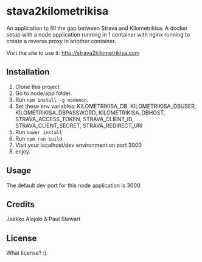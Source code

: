 # stava2kilometrikisa

An application to fill the gap between Strava and Kilometrikisa. A docker setup with a node application running in 1 container with nginx running to create a reverse proxy in another container.

Visit the site to use it: http://strava2kilometrikisa.com

## Installation

1. Clone this project
2. Go to node/app folder.
3. Run `npm install -g nodemon`.
4. Set these env variables: KILOMETRIKISA_DB, KILOMETRIKISA_DBUSER, KILOMETRIKISA_DBPASSWORD, KILOMETRIKISA_DBHOST,
STRAVA_ACCESS_TOKEN, STRAVA_CLIENT_ID, STRAVA_CLIENT_SECRET, STRAVA_REDIRECT_URI
5. Run `bower install`
5. Run `npm run build`
6. Visit your localhost/dev environment on port 3000
7. enjoy.

## Usage

The default dev port for this node application is 3000.

## Credits

Jaakko Alajoki & Paul Stewart

## License

What license? :)
